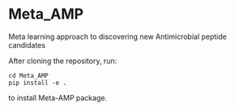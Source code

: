 # Meta_AMP
Meta learning approach to discovering new Antimicrobial peptide candidates

After cloning the repository, run:
```
cd Meta_AMP
pip install -e . 
```
to install Meta-AMP package.
